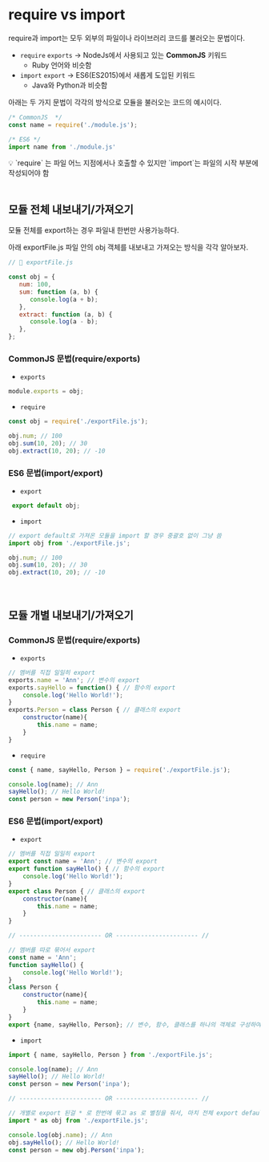 # require vs import

require과 import는 모두 외부의 파일이나 라이브러리 코드를 불러오는 문법이다.

- `require` `exports` → NodeJs에서 사용되고 있는 **CommonJS** 키워드
    - Ruby 언어와 비슷함
- `import` `export` → ES6(ES2015)에서 새롭게 도입된 키워드
    - Java와 Python과 비슷함

아래는 두 가지 문법이 각각의 방식으로 모듈을 불러오는 코드의 예시이다.

```jsx
/* CommonJS  */
const name = require('./module.js');
```

```jsx
/* ES6 */
import name from './module.js'
```

<aside>
💡 `require` 는 파일 어느 지점에서나 호출할 수 있지만 `import`는 파일의 시작 부분에 작성되어야 함

</aside>

<br/>

## 모듈 전체 내보내기/가져오기

모듈 전체를 export하는 경우 파일내 한번만 사용가능하다.

아래 exportFile.js 파일 안의 obj 객체를 내보내고 가져오는 방식을 각각 알아보자.

```jsx
// 📁 exportFile.js

const obj = {
   num: 100,
   sum: function (a, b) {
      console.log(a + b);
   },
   extract: function (a, b) {
      console.log(a - b);
   },
};
```

### CommonJS 문법(require/exports)

- `exports`

```jsx
module.exports = obj;
```

- `require`

```jsx
const obj = require('./exportFile.js');

obj.num; // 100
obj.sum(10, 20); // 30
obj.extract(10, 20); // -10
```

### ES6 문법(import/export)

- `export`

```jsx
 export default obj;
```

- `import`

```jsx
// export default로 가져온 모듈을 import 할 경우 중괄호 없이 그냥 씀
import obj from './exportFile.js';

obj.num; // 100
obj.sum(10, 20); // 30
obj.extract(10, 20); // -10
```

<br/>

## 모듈 개별 내보내기/가져오기

### CommonJS 문법(require/exports)

- `exports`

```jsx
// 멤버를 직접 일일히 export
exports.name = 'Ann'; // 변수의 export
exports.sayHello = function() { // 함수의 export
    console.log('Hello World!');
}
exports.Person = class Person { // 클래스의 export
    constructor(name){
        this.name = name;
    }
}
```

- `require`

```jsx
const { name, sayHello, Person } = require('./exportFile.js');

console.log(name); // Ann
sayHello(); // Hello World!
const person = new Person('inpa');
```

### ES6 문법(import/export)

- `export`

```jsx
// 멤버를 직접 일일히 export
export const name = 'Ann'; // 변수의 export
export function sayHello() { // 함수의 export
    console.log('Hello World!');
}
export class Person { // 클래스의 export
    constructor(name){
        this.name = name;
    }
}

// ----------------------- OR ----------------------- //

// 멤버를 따로 묶어서 export
const name = 'Ann';
function sayHello() {
    console.log('Hello World!');
}
class Person {
    constructor(name){
        this.name = name;
    }
}
export {name, sayHello, Person}; // 변수, 함수, 클래스를 하나의 객체로 구성하여 export
```

- `import`

```jsx
import { name, sayHello, Person } from './exportFile.js';

console.log(name); // Ann
sayHello(); // Hello World!
const person = new Person('inpa');

// ----------------------- OR ----------------------- //

// 개별로 export 된걸 * 로 한번에 묶고 as 로 별칭을 줘서, 마치 전체 export default 된걸 import 한 것 처럼 사용 가능
import * as obj from './exportFile.js'; 

console.log(obj.name); // Ann
obj.sayHello(); // Hello World!
const person = new obj.Person('inpa');
```